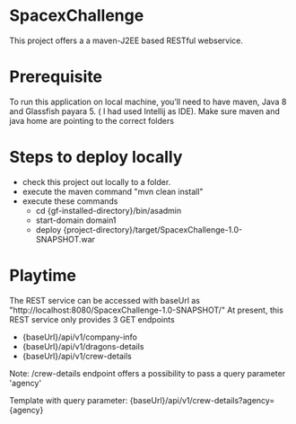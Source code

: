 # SpacexChallenge
This project offers a a maven-J2EE based RESTful webservice.

# Prerequisite
To run this application on local machine, you’ll need to have maven, Java 8 and Glassfish payara 5. ( I had used Intellij as IDE).
Make sure maven and java home are pointing to the correct  folders

# Steps to deploy locally
- check this project out locally to a folder.
- execute the maven command "mvn clean install" 
- execute these commands
    - cd {gf-installed-directory}/bin/asadmin 
    - start-domain domain1
    - deploy {project-directory}/target/SpacexChallenge-1.0-SNAPSHOT.war
    
# Playtime
The REST service can be accessed with baseUrl as "http://localhost:8080/SpacexChallenge-1.0-SNAPSHOT/"
At present, this REST service only provides 3 GET endpoints
  - {baseUrl}/api/v1/company-info
  - {baseUrl}/api/v1/dragons-details
  - {baseUrl}/api/v1/crew-details

Note: /crew-details endpoint offers a possibility to pass a query parameter 'agency'

Template with query parameter: {baseUrl}/api/v1/crew-details?agency={agency}
